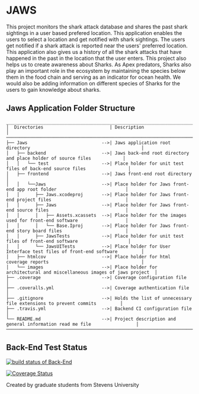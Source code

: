 # JAWS
This project monitors the shark attack database and shares the past shark sightings in a user based prefered location. This application enables the users to select a location and get notified with shark sightings. The users get notified if a shark attack is reported near the users' preferred location. This application also gives us a history of all the shark attacks that have happened in the past in the location that the user enters. This project also helps us to create awareness about Sharks. As Apex predators, Sharks also play an important role in the ecosystem by maintaining the species below them in the food chain and serving as an indicator for ocean health. We would also be adding information on different species of Sharks for the users to gain knowledge about sharks.


## Jaws Application Folder Structure
```
__________________________________________________________________________________________________________________
│  Directories                         | Description                                                              │
──────────────────────────────────────────────────────────────────────────────────────────────────────────────────
├── Jaws                            -->| Jaws application root directory                                          │
│   ├── backend                     -->| Jaws back-end root directory and place holder of source files            │
│   │   └── test                    -->| Place holder for unit test files of back-end source files                │
│   ├── frontend                    -->| Jaws front-end root directory                                            │
│   │   └──Jaws                     -->| Place holder for Jaws front-end app root folder                          │
│   │      ├── Jaws.xcodeproj       -->| Place holder for Jaws front-end project files                            │
│   │      ├── Jaws                 -->| Place holder for Jaws front-end source files                             │
│   │      │   ├── Assets.xcassets  -->| Place holder for the images used for front-end software                  │
│   │      │   └── Base.Iproj       -->| Place holder for Jaws front-end story board files                        │
│   │      ├── JawsTests            -->| Place holder for unit test files of front-end software                   │
│   │      └── JawsUITests          -->| Place holder for User Interface test files of front-end software         │
│   ├── htmlcov                     -->| Place holder for html coverage reports                                   │
│   └── images                      -->| Place holder for architectural and miscellaneous images of jaws project  │
├── .coverage                       -->| Coverage configuration file                                              │
├── .coveralls.yml                  -->| Coverage authentication file                                             │
├── .gitignore                      -->| Holds the list of unnecessary file extensions to prevent commits         │
├── .travis.yml                     -->| Backend CI configuration file                                            │
└── README.md                       -->| Project description and general information read me file                 │
────────────────────────────────────────────────────────────────────────────────────────────────────────────────
```

## Back-End Test Status
[![build status of Back-End](https://app.travis-ci.com/sriksrik7/Jaws.svg?branch=38-update-ci-to-show-code-coverage)](https://app.travis-ci.com/github/sriksrik7/Jaws)

[![Coverage Status](https://coveralls.io/repos/github/sriksrik7/Jaws/badge.svg?branch=38-update-ci-to-show-code-coverage)](https://coveralls.io/github/sriksrik7/Jaws?branch=38-update-ci-to-show-code-coverage)


Created by graduate students from Stevens University
